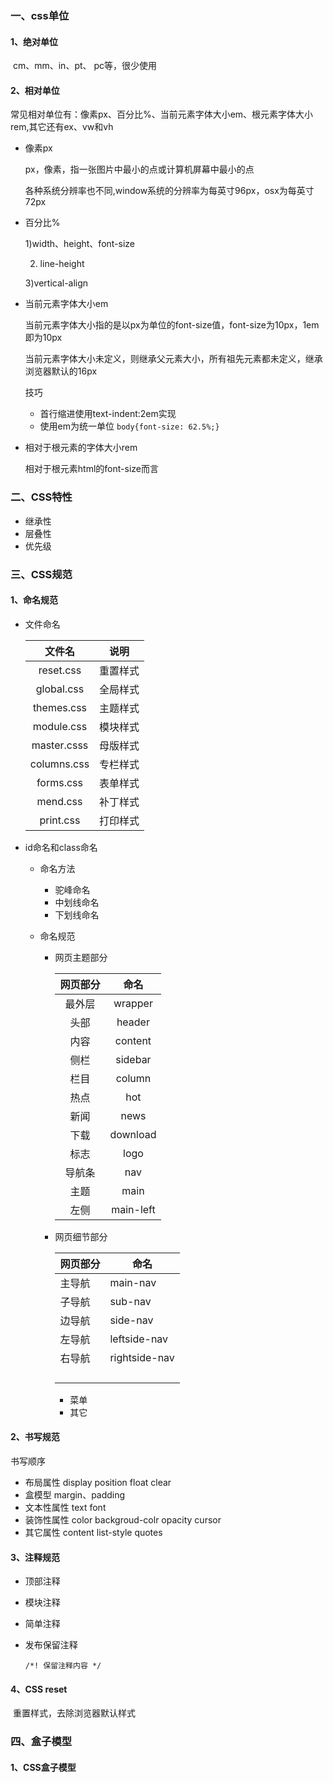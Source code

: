 ### 一、css单位

#### 1、绝对单位

​	cm、mm、in、pt、 pc等，很少使用

#### 2、相对单位

常见相对单位有：像素px、百分比%、当前元素字体大小em、根元素字体大小rem,其它还有ex、vw和vh

- 像素px

  px，像素，指一张图片中最小的点或计算机屏幕中最小的点

  各种系统分辨率也不同,window系统的分辨率为每英寸96px，osx为每英寸72px

- 百分比%

  1)width、height、font-size

  2) line-height

  3)vertical-align

- 当前元素字体大小em

  当前元素字体大小指的是以px为单位的font-size值，font-size为10px，1em即为10px

  当前元素字体大小未定义，则继承父元素大小，所有祖先元素都未定义，继承浏览器默认的16px

  技巧

  - 首行缩进使用text-indent:2em实现
  - 使用em为统一单位 `body{font-size: 62.5%;}`

- 相对于根元素的字体大小rem

  相对于根元素html的font-size而言

### 二、CSS特性

- 继承性
- 层叠性
- 优先级

### 三、CSS规范

#### 1、命名规范

- 文件命名

  |   文件名    |   说明   |
  | :---------: | :------: |
  |  reset.css  | 重置样式 |
  | global.css  | 全局样式 |
  | themes.css  | 主题样式 |
  | module.css  | 模块样式 |
  | master.csss | 母版样式 |
  | columns.css | 专栏样式 |
  |  forms.css  | 表单样式 |
  |  mend.css   | 补丁样式 |
  |  print.css  | 打印样式 |

  

- id命名和class命名

  - 命名方法

    - 驼峰命名
    - 中划线命名
    - 下划线命名

  - 命名规范

    - 网页主题部分

      | 网页部分 |   命名    |
      | :------: | :-------: |
      |  最外层  |  wrapper  |
      |   头部   |  header   |
      |   内容   |  content  |
      |   侧栏   |  sidebar  |
      |   栏目   |  column   |
      |   热点   |    hot    |
      |   新闻   |   news    |
      |   下载   | download  |
      |   标志   |   logo    |
      |  导航条  |    nav    |
      |   主题   |   main    |
      |   左侧   | main-left |

    - 网页细节部分

      | 网页部分 | 命名          |
      | -------- | ------------- |
      | 主导航   | main-nav      |
      | 子导航   | sub-nav       |
      | 边导航   | side-nav      |
      | 左导航   | leftside-nav  |
      | 右导航   | rightside-nav |
      |          |               |
      |          |               |
      |          |               |
      |          |               |

      - 菜单
      - 其它

#### 2、书写规范

书写顺序

- 布局属性 display position float clear
- 盒模型 margin、padding
- 文本性属性 text font
- 装饰性属性 color backgroud-colr opacity cursor
- 其它属性 content list-style quotes

#### 3、注释规范

- 顶部注释

- 模块注释

- 简单注释

- 发布保留注释

  ```
  /*! 保留注释内容 */
  ```

  

#### 4、CSS reset

​	重置样式，去除浏览器默认样式

### 四、盒子模型

#### 1、CSS盒子模型

